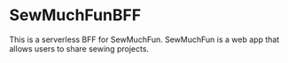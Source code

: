 # SewMuchFunBFF
This is a serverless BFF for SewMuchFun. SewMuchFun is a web app that allows users to share sewing projects.
